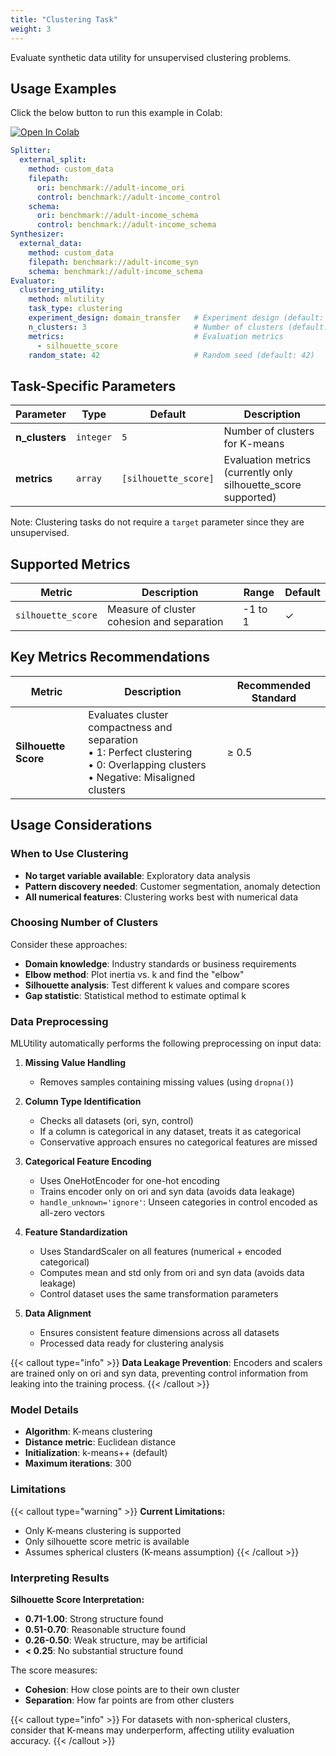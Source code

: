 ```yaml
---
title: "Clustering Task"
weight: 3
---
```


Evaluate synthetic data utility for unsupervised clustering problems.

## Usage Examples

Click the below button to run this example in Colab:

[![Open In Colab](https://colab.research.google.com/assets/colab-badge.svg)](https://colab.research.google.com/github/nics-tw/petsard/blob/main/demo/petsard-yaml/evaluator-yaml/utility-clustering.ipynb)

```yaml
Splitter:
  external_split:
    method: custom_data
    filepath:
      ori: benchmark://adult-income_ori
      control: benchmark://adult-income_control
    schema:
      ori: benchmark://adult-income_schema
      control: benchmark://adult-income_schema
Synthesizer:
  external_data:
    method: custom_data
    filepath: benchmark://adult-income_syn
    schema: benchmark://adult-income_schema
Evaluator:
  clustering_utility:
    method: mlutility
    task_type: clustering
    experiment_design: domain_transfer   # Experiment design (default: domain_transfer)
    n_clusters: 3                        # Number of clusters (default: 3)
    metrics:                             # Evaluation metrics
      - silhouette_score
    random_state: 42                     # Random seed (default: 42)
```

## Task-Specific Parameters

| Parameter | Type | Default | Description |
|-----------|------|---------|-------------|
| **n_clusters** | `integer` | `5` | Number of clusters for K-means |
| **metrics** | `array` | `[silhouette_score]` | Evaluation metrics (currently only silhouette_score supported) |

Note: Clustering tasks do not require a `target` parameter since they are unsupervised.

## Supported Metrics

| Metric | Description | Range | Default |
|--------|-------------|-------|---------|
| `silhouette_score` | Measure of cluster cohesion and separation | -1 to 1 | ✓ |

## Key Metrics Recommendations

| Metric | Description | Recommended Standard |
|--------|-------------|---------------------|
| **Silhouette Score** | Evaluates cluster compactness and separation<br>• 1: Perfect clustering<br>• 0: Overlapping clusters<br>• Negative: Misaligned clusters | ≥ 0.5 |

## Usage Considerations

### When to Use Clustering

- **No target variable available**: Exploratory data analysis
- **Pattern discovery needed**: Customer segmentation, anomaly detection
- **All numerical features**: Clustering works best with numerical data

### Choosing Number of Clusters

Consider these approaches:
- **Domain knowledge**: Industry standards or business requirements
- **Elbow method**: Plot inertia vs. k and find the "elbow"
- **Silhouette analysis**: Test different k values and compare scores
- **Gap statistic**: Statistical method to estimate optimal k

### Data Preprocessing

MLUtility automatically performs the following preprocessing on input data:

1. **Missing Value Handling**
   - Removes samples containing missing values (using `dropna()`)

2. **Column Type Identification**
   - Checks all datasets (ori, syn, control)
   - If a column is categorical in any dataset, treats it as categorical
   - Conservative approach ensures no categorical features are missed

3. **Categorical Feature Encoding**
   - Uses OneHotEncoder for one-hot encoding
   - Trains encoder only on ori and syn data (avoids data leakage)
   - `handle_unknown='ignore'`: Unseen categories in control encoded as all-zero vectors

4. **Feature Standardization**
   - Uses StandardScaler on all features (numerical + encoded categorical)
   - Computes mean and std only from ori and syn data (avoids data leakage)
   - Control dataset uses the same transformation parameters

5. **Data Alignment**
   - Ensures consistent feature dimensions across all datasets
   - Processed data ready for clustering analysis

{{< callout type="info" >}}
**Data Leakage Prevention**: Encoders and scalers are trained only on ori and syn data, preventing control information from leaking into the training process.
{{< /callout >}}

### Model Details

- **Algorithm**: K-means clustering
- **Distance metric**: Euclidean distance
- **Initialization**: k-means++ (default)
- **Maximum iterations**: 300

### Limitations

{{< callout type="warning" >}}
**Current Limitations:**
- Only K-means clustering is supported
- Only silhouette score metric is available
- Assumes spherical clusters (K-means assumption)
{{< /callout >}}

### Interpreting Results

**Silhouette Score Interpretation:**
- **0.71-1.00**: Strong structure found
- **0.51-0.70**: Reasonable structure found
- **0.26-0.50**: Weak structure, may be artificial
- **< 0.25**: No substantial structure found

The score measures:
- **Cohesion**: How close points are to their own cluster
- **Separation**: How far points are from other clusters

{{< callout type="info" >}}
For datasets with non-spherical clusters, consider that K-means may underperform, affecting utility evaluation accuracy.
{{< /callout >}}
